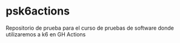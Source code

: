# psk6actions

Repositorio de prueba para el curso de pruebas de software donde utilizaremos a k6 en GH Actions
